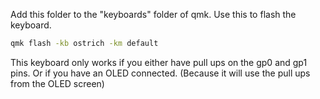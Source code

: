 Add this folder to the "keyboards" folder of qmk.
Use this to flash the keyboard.

```bash
qmk flash -kb ostrich -km default 
```

This keyboard only works if you either have pull ups on the gp0 and gp1 pins. Or if you have an OLED connected. (Because it will use the pull ups from the OLED screen) 

